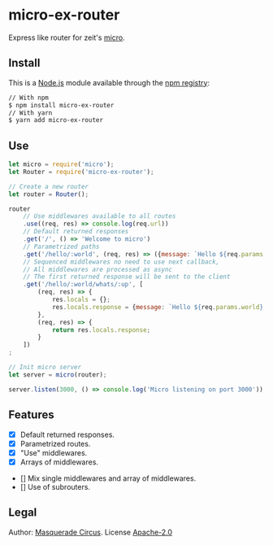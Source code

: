 # micro-ex-router

Express like router for zeit's [micro](https://github.com/zeit/micro).

## Install

This is a [Node.js](https://nodejs.org/en/) module available through the [npm registry](https://www.npmjs.com/):

```bash
// With npm
$ npm install micro-ex-router
// With yarn
$ yarn add micro-ex-router
```

## Use

```javascript
let micro = require('micro');
let Router = require('micro-ex-router');

// Create a new router
let router = Router();

router
    // Use middlewares available to all routes
    .use((req, res) => console.log(req.url))
    // Default returned responses
    .get('/', () => 'Welcome to micro')
    // Parametrized paths
    .get('/hello/:world', (req, res) => ({message: `Hello ${req.params.world}`}))
    // Sequenced middlewares no need to use next callback,
    // All middlewares are processed as async
    // The first returned response will be sent to the client
    .get('/hello/:world/whats/:up', [
        (req, res) => {
            res.locals = {};
            res.locals.response = {message: `Hello ${req.params.world} whats ${req.params.up}`};
        },
        (req, res) => {
            return res.locals.response;
        }
    ])
;

// Init micro server
let server = micro(router);

server.listen(3000, () => console.log('Micro listening on port 3000'));
```
## Features

- [X] Default returned responses.
- [X] Parametrized routes.
- [X] "Use" middlewares.
- [X] Arrays of middlewares.
- [] Mix single middlewares and array of middlewares.
- [] Use of subrouters.

## Legal

Author: [Masquerade Circus](http://masquerade-circus.net). License [Apache-2.0](https://opensource.org/licenses/Apache-2.0)
